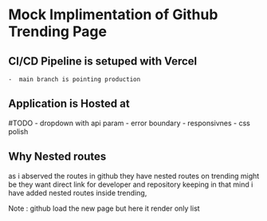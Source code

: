 # Mock Implimentation of Github Trending Page  


## CI/CD Pipeline is setuped with Vercel
    -  main branch is pointing production
## Application is Hosted at 

#TODO
    - dropdown with api param
    - error boundary
    - responsivnes
    - css polish



## Why Nested routes 

as i abserved the routes in github they have nested routes on trending might be they want direct link for developer and repository keeping in that mind i have added nested routes inside trending,

Note : github load the new page but here it render only list
